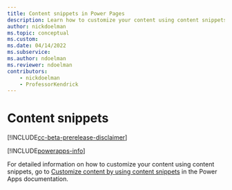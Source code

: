 ```yaml
---
title: Content snippets in Power Pages
description: Learn how to customize your content using content snippets.
author: nickdoelman
ms.topic: conceptual
ms.custom: 
ms.date: 04/14/2022
ms.subservice:
ms.author: ndoelman
ms.reviewer: ndoelman
contributors:
    - nickdoelman
    - ProfessorKendrick
---
```


# Content snippets 
<!--note from editor: This article isn't in the TOC.-->
[!INCLUDE[cc-beta-prerelease-disclaimer](../includes/cc-beta-prerelease-disclaimer.md)]

[!INCLUDE[powerapps-info](../includes/cc-powerapps-info.md)]

For detailed information on how to customize your content using content snippets, go to [Customize content by using content snippets](/powerapps/maker/portals/configure/customize-content-snippets) in the Power Apps documentation.


